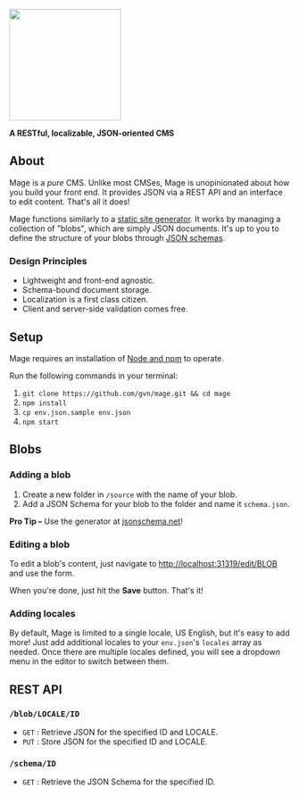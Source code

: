 <img src="http://gvn.github.io/mage/assets/mage.png" width="200"><br/>

**A RESTful, localizable, JSON-oriented CMS**

## About

Mage is a *pure* CMS. Unlike most CMSes, Mage is unopinionated about how you build your front end. It provides JSON via a REST API and an interface to edit content. That's all it does!

Mage functions similarly to a [static site generator](https://github.com/skx/static-site-generators). It works by managing a collection of "blobs", which are simply JSON documents. It's up to you to define the structure of your blobs through [JSON schemas](http://json-schema.org/).

### Design Principles

- Lightweight and front-end agnostic.
- Schema-bound document storage.
- Localization is a first class citizen.
- Client and server-side validation comes free.

## Setup

Mage requires an installation of [Node and npm](https://nodejs.org/en/) to operate.

Run the following commands in your terminal:

1. `git clone https://github.com/gvn/mage.git && cd mage`
2. `npm install`
3. `cp env.json.sample env.json`
4. `npm start`

## Blobs

### Adding a blob

1. Create a new folder in `/source` with the name of your blob.
2. Add a JSON Schema for your blob to the folder and name it `schema.json`.

**Pro Tip –** Use the generator at [jsonschema.net](http://jsonschema.net)!

### Editing a blob

To edit a blob's content, just navigate to [http://localhost:31319/edit/BLOB](http://localhost:31319/edit/BLOB) and use the form.

When you're done, just hit the **Save** button. That's it!

### Adding locales

By default, Mage is limited to a single locale, US English, but it's easy to add more! Just add additional locales to your `env.json`'s `locales` array as needed. Once there are multiple locales defined, you will see a dropdown menu in the editor to switch between them.

## REST API

### `/blob/LOCALE/ID`

- `GET` : Retrieve JSON for the specified ID and LOCALE.
- `PUT` : Store JSON for the specified ID and LOCALE.

### `/schema/ID`

- `GET` : Retrieve the JSON Schema for the specified ID.
